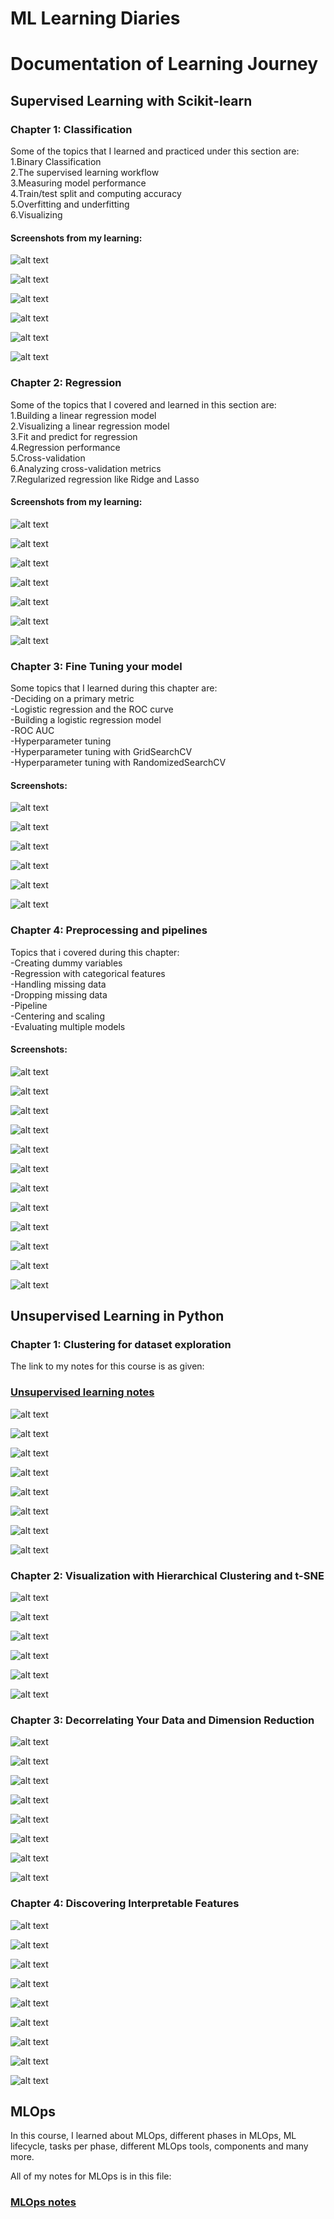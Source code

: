 
# ML Learning Diaries



# Documentation of Learning Journey
## Supervised Learning with Scikit-learn

### Chapter 1: Classification
Some of the topics that I learned and practiced under this section are:  
1.Binary Classification  
2.The supervised learning workflow  
3.Measuring model performance  
4.Train/test split and computing accuracy  
5.Overfitting and underfitting  
6.Visualizing  

#### Screenshots from my learning:  
![alt text](<Images/1. Supervised learning with scikit-learn/1.png>)

![alt text](<Images/1. Supervised learning with scikit-learn/2.png>)

![alt text](<Images/1. Supervised learning with scikit-learn/3.png>)

![alt text](<Images/1. Supervised learning with scikit-learn/4.png>)

![alt text](<Images/1. Supervised learning with scikit-learn/4.png>)

![alt text](<Images/1. Supervised learning with scikit-learn/7.png>)

### Chapter 2: Regression
Some of the topics that I covered and learned in this section are:  
1.Building a linear regression model   
2.Visualizing a linear regression model   
3.Fit and predict for regression   
4.Regression performance   
5.Cross-validation   
6.Analyzing cross-validation metrics   
7.Regularized regression like Ridge and Lasso  

#### Screenshots from my learning:  

![alt text](<Images/1. Supervised learning with scikit-learn/8.png>)

![alt text](<Images/1. Supervised learning with scikit-learn/9.png>)

![alt text](<Images/1. Supervised learning with scikit-learn/10.png>)

![alt text](<Images/1. Supervised learning with scikit-learn/11.png>)

![alt text](<Images/1. Supervised learning with scikit-learn/12.png>)

![alt text](<Images/1. Supervised learning with scikit-learn/13.png>)

![alt text](<Images/1. Supervised learning with scikit-learn/14.png>)

### Chapter 3: Fine Tuning your model  
Some topics that I learned during this chapter are:   
-Deciding on a primary metric  
-Logistic regression and the ROC curve  
-Building a logistic regression model  
-ROC AUC  
-Hyperparameter tuning  
-Hyperparameter tuning with GridSearchCV  
-Hyperparameter tuning with RandomizedSearchCV  

#### Screenshots:  

![alt text](<Images/1. Supervised learning with scikit-learn/15.png>)

![alt text](<Images/1. Supervised learning with scikit-learn/16.png>)

![alt text](<Images/1. Supervised learning with scikit-learn/17.png>)

![alt text](<Images/1. Supervised learning with scikit-learn/18.png>)

![alt text](<Images/1. Supervised learning with scikit-learn/19.png>)

![alt text](<Images/1. Supervised learning with scikit-learn/20.png>)

### Chapter 4: Preprocessing and pipelines  
Topics that i covered during this chapter:  
-Creating dummy variables   
-Regression with categorical features    
-Handling missing data    
-Dropping missing data  
-Pipeline  
-Centering and scaling  
-Evaluating multiple models  

#### Screenshots:  

![alt text](<Images/1. Supervised learning with scikit-learn/21.png>)

![alt text](<Images/1. Supervised learning with scikit-learn/22.png>)

![alt text](<Images/1. Supervised learning with scikit-learn/23.png>)

![alt text](<Images/1. Supervised learning with scikit-learn/24.png>)

![alt text](<Images/1. Supervised learning with scikit-learn/25.png>)

![alt text](<Images/1. Supervised learning with scikit-learn/26.png>)

![alt text](<Images/1. Supervised learning with scikit-learn/27.png>)

![alt text](<Images/1. Supervised learning with scikit-learn/28.png>)

![alt text](<Images/1. Supervised learning with scikit-learn/29.png>)

![alt text](<Images/1. Supervised learning with scikit-learn/30.png>)

![alt text](<Images/1. Supervised learning with scikit-learn/31.png>)

![alt text](<Images/1. Supervised learning with scikit-learn/supervised_learning_certificate.png>)


## Unsupervised Learning in Python
### Chapter 1: Clustering for dataset exploration

The link to my notes for this course is as given:   
### [Unsupervised learning notes](<Notes/Unsupervised learning in python notes.ipynb>)

![alt text](<Images/2. Unsupervised learning in python/1.png>)

![alt text](<Images/2. Unsupervised learning in python/2.png>)

![alt text](<Images/2. Unsupervised learning in python/3.png>)

![alt text](<Images/2. Unsupervised learning in python/4.png>)

![alt text](<Images/2. Unsupervised learning in python/5.png>)

![alt text](<Images/2. Unsupervised learning in python/6.png>)

![alt text](<Images/2. Unsupervised learning in python/7.png>)

![alt text](<Images/2. Unsupervised learning in python/8.png>)

### Chapter 2: Visualization with Hierarchical Clustering and t-SNE

![alt text](<Images/2. Unsupervised learning in python/9.png>)

![alt text](<Images/2. Unsupervised learning in python/10.png>)

![alt text](<Images/2. Unsupervised learning in python/11.png>)

![alt text](<Images/2. Unsupervised learning in python/12.png>)

![alt text](<Images/2. Unsupervised learning in python/13.png>)

![alt text](<Images/2. Unsupervised learning in python/14.png>)

### Chapter 3: Decorrelating Your Data and Dimension Reduction

![alt text](<Images/2. Unsupervised learning in python/15.png>)

![alt text](<Images/2. Unsupervised learning in python/16.png>)

![alt text](<Images/2. Unsupervised learning in python/17.png>)

![alt text](<Images/2. Unsupervised learning in python/18.png>)

![alt text](<Images/2. Unsupervised learning in python/19.png>)

![alt text](<Images/2. Unsupervised learning in python/20.png>)

![alt text](<Images/2. Unsupervised learning in python/21.png>)

![alt text](<Images/2. Unsupervised learning in python/22.png>)

### Chapter 4: Discovering Interpretable Features

![alt text](<Images/2. Unsupervised learning in python/23.png>)

![alt text](<Images/2. Unsupervised learning in python/24.png>)

![alt text](<Images/2. Unsupervised learning in python/25.png>)

![alt text](<Images/2. Unsupervised learning in python/26.png>)

![alt text](<Images/2. Unsupervised learning in python/27.png>)

![alt text](<Images/2. Unsupervised learning in python/28.png>)

![alt text](<Images/2. Unsupervised learning in python/29.png>)

![alt text](<Images/2. Unsupervised learning in python/30.png>)

![alt text](<Images/2. Unsupervised learning in python/unsupervised learning in python certificate.png>)      

## MLOps  
In this course, I learned about MLOps, different phases in MLOps, ML lifecycle, tasks per phase, different MLOps tools, components and many more.  

All of my notes for MLOps is in this file:  
### [MLOps notes](<Notes/MLOps notes.ipynb>)